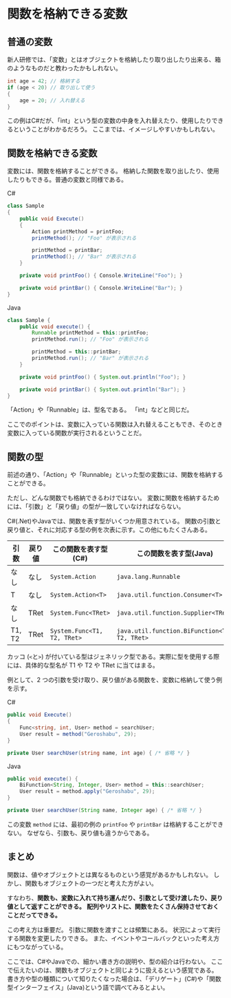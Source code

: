 # 関数を格納できる変数

## 普通の変数

新人研修では、「変数」とはオブジェクトを格納したり取り出したり出来る、箱のようなものだと教わったかもしれない。

```csharp
int age = 42; // 格納する
if (age < 20) // 取り出して使う
{
    age = 20; // 入れ替える
}
```

この例はC#だが、「int」という型の変数の中身を入れ替えたり、使用したりできるということがわかるだろう。
ここまでは、イメージしやすいかもしれない。

## 関数を格納できる変数

変数には、関数を格納することができる。
格納した関数を取り出したり、使用したりもできる。普通の変数と同様である。

C#
```csharp
class Sample
{
    public void Execute()
    {
        Action printMethod = printFoo;
        printMethod(); // "Foo" が表示される

        printMethod = printBar;
        printMethod(); // "Bar" が表示される
    }

    private void printFoo() { Console.WriteLine("Foo"); }

    private void printBar() { Console.WriteLine("Bar"); }
}
```

Java
```java
class Sample {
    public void execute() {
        Runnable printMethod = this::printFoo;
        printMethod.run(); // "Foo" が表示される

        printMethod = this::printBar;
        printMethod.run(); // "Bar" が表示される
    }

    private void printFoo() { System.out.println("Foo"); }

    private void printBar() { System.out.println("Bar"); }
}
```

「Action」や「Runnable」は、型名である。
「int」などと同じだ。

ここでのポイントは、変数に入っている関数は入れ替えることもでき、そのとき変数に入っている関数が実行されるということだ。

## 関数の型

前述の通り、「Action」や「Runnable」といった型の変数には、関数を格納することができる。

ただし、どんな関数でも格納できるわけではない。
変数に関数を格納するためには、「引数」と「戻り値」の型が一致していなければならない。

C#(.Net)やJavaでは、関数を表す型がいくつか用意されている。
関数の引数と戻り値と、それに対応する型の例を次表に示す。この他にもたくさんある。

|引数|戻り値|この関数を表す型(C#)|この関数を表す型(Java)|
|---|---|---|---|
|なし|なし|`System.Action`|`java.lang.Runnable`|
|T|なし|`System.Action<T>`|`java.util.function.Consumer<T>`|
|なし|TRet|`System.Func<TRet>`|`java.util.function.Supplier<TRet>`|
|T1, T2|TRet|`System.Func<T1, T2, TRet>`|`java.util.function.BiFunction<T1, T2, TRet>`|

カッコ (`<`と`>`) が付いている型はジェネリック型である。実際に型を使用する際には、具体的な型名が T1 や T2 や TRet に当てはまる。

例として、2 つの引数を受け取り、戻り値がある関数を、変数に格納して使う例を示す。

C#
```csharp
public void Execute()
{
    Func<string, int, User> method = searchUser;
    User result = method("Geroshabu", 29);
}

private User searchUser(string name, int age) { /* 省略 */ }
```

Java
```Java
public void execute() {
    BiFunction<String, Integer, User> method = this::searchUser;
    User result = method.apply("Geroshabu", 29);
}

private User searchUser(String name, Integer age) { /* 省略 */ }
```

この変数 `method` には、最初の例の `printFoo` や `printBar` は格納することができない。
なぜなら、引数も、戻り値も違うからである。

## まとめ

関数は、値やオブジェクトとは異なるものという感覚があるかもしれない。
しかし、関数もオブジェクトの一つだと考えた方がよい。

すなわち、**関数も、変数に入れて持ち運んだり、引数として受け渡したり、戻り値として返すことができる。**
**配列やリストに、関数をたくさん保持させておくことだってできる。**

この考え方は重要だ。
引数に関数を渡すことは頻繁にある。
状況によって実行する関数を変更したりできる。
また、イベントやコールバックといった考え方にもつながっている。

ここでは、C#やJavaでの、細かい書き方の説明や、型の紹介は行わない。
ここで伝えたいのは、関数もオブジェクトと同じように扱えるという感覚である。
書き方や型の種類について知りたくなった場合は、「デリゲート」(C#)や「関数型インターフェイス」(Java)という語で調べてみるとよい。
